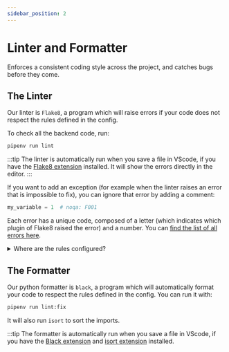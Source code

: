 ```yaml
---
sidebar_position: 2
---
```


# Linter and Formatter

Enforces a consistent coding style across the project, and catches bugs before
they come.

## The Linter

Our linter is `Flake8`, a program which will raise errors if your code does not
respect the rules defined in the config.

To check all the backend code, run:

```bash
pipenv run lint
```

:::tip
The linter is automatically run when you save a file in VScode, if you have the
[Flake8 extension](https://marketplace.visualstudio.com/items?itemName=ms-python.flake8)
installed. It will show the errors directly in the editor.
:::

If you want to add an exception (for example when the linter raises an error
that is impossible to fix), you can ignore that error by adding a comment:

```python
my_variable = 1  # noqa: F001
```

Each error has a unique code, composed of a letter (which indicates which plugin
of Flake8 raised the error) and a number. You can
[find the list of all errors here](https://wemake-python-styleguide.readthedocs.io/en/latest/pages/usage/violations/index.html).

<details>
<summary>Where are the rules configured?</summary>

THe rules are configured in 2 places:

- the `.flake8` file, which is used by the **Flake8** VScode extension;
- the `pyproject.toml` file, which is used by the `pipenv run lint` command.

These 2 files contain the exact same rules, but in different formats. If you
want to add a new rule, you should add it in both files.

The reason for that difference is that the `pipenv run lint` command uses
**flakeheaven** instead of **flake8**, which is a wrapper of `flake8` which
ignores errors that were already present in the code before we use the linter.

</details>

## The Formatter

Our python formatter is `black`, a program which will automatically format your
code to respect the rules defined in the config. You can run it with:

```bash
pipenv run lint:fix
```

It will also run `isort` to sort the imports.

:::tip
The formatter is automatically run when you save a file in VScode, if you have
the [Black extension](https://marketplace.visualstudio.com/items?itemName=ms-python.black-formatter)
and [isort extension](https://marketplace.visualstudio.com/items?itemName=ms-python.isort)
installed.
